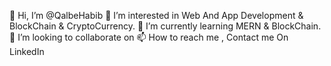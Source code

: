  👋 Hi, I’m @QalbeHabib
 👀 I’m interested in Web And App Development & BlockChain & CryptoCurrency.
 🌱 I’m currently learning MERN & BlockChain.
 💞️ I’m looking to collaborate on
 📫 How to reach me , Contact me On LinkedIn
